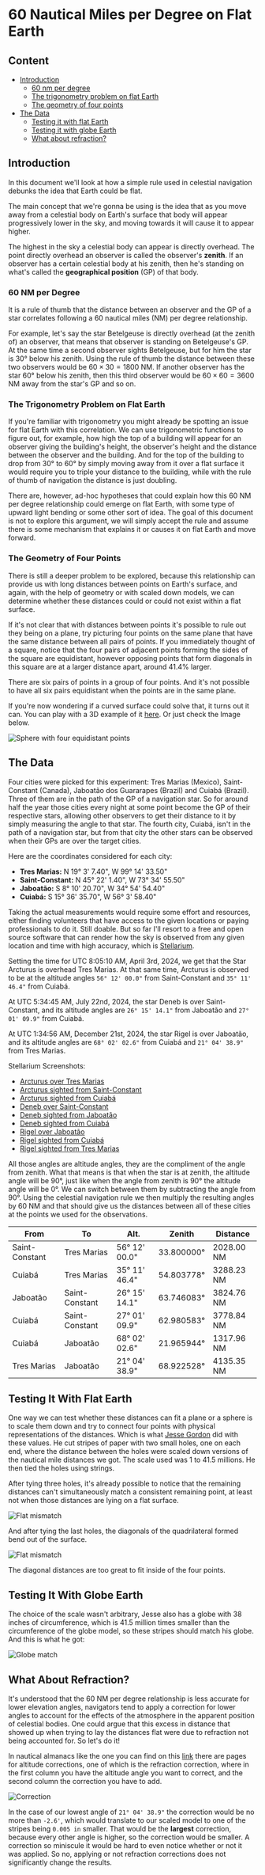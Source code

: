 # 60 Nautical Miles per Degree on Flat Earth

## Content

- [Introduction](#introduction)
	- [60 nm per degree](#60-nm-per-degree)
	- [The trigonometry problem on flat Earth](#the-trigonometry-problem-on-flat-earth)
	- [The geometry of four points](#the-geometry-of-four-points)
- [The Data](#the-data)
	- [Testing it with flat Earth](#testing-it-with-flat-earth)
	- [Testing it with globe Earth](#testing-it-with-globe-earth)
	- [What about refraction?](#what-about-refraction)

## Introduction

In this document we'll look at how a simple rule used in celestial navigation debunks the idea that Earth could be flat.

The main concept that we're gonna be using is the idea that as you move away from a celestial body on Earth's surface that body will appear progressively lower in the sky, and moving towards it will cause it to appear higher.

The highest in the sky a celestial body can appear is directly overhead. The point directly overhead an observer is called the observer's **zenith**. If an observer has a certain celestial body at his zenith, then he's standing on what's called the **geographical position** (GP) of that body.

### 60 NM per Degree

It is a rule of thumb that the distance between an observer and the GP of a star correlates following a 60 nautical miles (NM) per degree relationship.

For example, let's say the star Betelgeuse is directly overhead (at the zenith of) an observer, that means that observer is standing on Betelgeuse's GP. At the same time a second observer sights Betelgeuse, but for him the star is 30° below his zenith. Using the rule of thumb the distance between these two observers would be $60 \times 30 = 1800$ NM. If another observer has the star 60° below his zenith, then this third observer would be $60 \times 60 = 3600$ NM away from the star's GP and so on.

### The Trigonometry Problem on Flat Earth

If you're familiar with trigonometry you might already be spotting an issue for flat Earth with this correlation. We can use trigonometric functions to figure out, for example, how high the top of a building will appear for an observer giving the building's height, the observer's height and the distance between the observer and the building. And for the top of the building to drop from 30° to 60° by simply moving away from it over a flat surface it would require you to triple your distance to the building, while with the rule of thumb of navigation the distance is just doubling.

There are, however, ad-hoc hypotheses that could explain how this 60 NM per degree relationship could emerge on flat Earth, with some type of upward light bending or some other sort of idea. The goal of this document is not to explore this argument, we will simply accept the rule and assume there is some mechanism that explains it or causes it on flat Earth and move forward.

### The Geometry of Four Points

There is still a deeper problem to be explored, because this relationship can provide us with long distances between points on Earth's surface, and again, with the help of geometry or with scaled down models, we can determine whether these distances could or could not exist within a flat surface.

If it's not clear that with distances between points it's possible to rule out they being on a plane, try picturing four points on the same plane that have the same distance between all pairs of points. If you immediately thought of a square, notice that the four pairs of adjacent points forming the sides of the square are equidistant, however opposing points that form diagonals in this square are at a larger distance apart, around 41.4% larger.

There are six pairs of points in a group of four points. And it's not possible to have all six pairs equidistant when the points are in the same plane.

If you're now wondering if a curved surface could solve that, it turns out it can. You can play with a 3D example of it [here](https://www.geogebra.org/m/m6A6U95q). Or just check the Image below.

![Sphere with four equidistant points](img/sphere-4-points.png)

## The Data

Four cities were picked for this experiment: Tres Marias (Mexico), Saint-Constant (Canada), Jaboatão dos Guararapes (Brazil) and Cuiabá (Brazil). Three of them are in the path of the GP of a navigation star. So for around half the year those cities every night at some point become the GP of their respective stars, allowing other observers to get their distance to it by simply measuring the angle to that star. The fourth city, Cuiabá, isn't in the path of a navigation star, but from that city the other stars can be observed when their GPs are over the target cities.

Here are the coordinates considered for each city:
- **Tres Marias:** N 19° 3' 7.40", W 99° 14' 33.50"
- **Saint-Constant:** N 45° 22' 1.40", W 73° 34' 55.50"
- **Jaboatão:** S 8° 10' 20.70", W 34° 54' 54.40"
- **Cuiabá:** S 15° 36' 35.70", W 56° 3' 58.40"

Taking the actual measurements would require some effort and resources, either finding volunteers that have access to the given locations or paying professionals to do it. Still doable. But so far I'll resort to a free and open source software that can render how the sky is observed from any given location and time with high accuracy, which is [Stellarium](https://stellarium.org/).

Setting the time for UTC 8:05:10 AM, April 3rd, 2024, we get that the Star Arcturus is overhead Tres Marias. At that same time, Arcturus is observed to be at the altitude angles `56° 12' 00.0"` from Saint-Constant and `35° 11' 46.4"` from Cuiabá.

At UTC 5:34:45 AM, July 22nd, 2024, the star Deneb is over Saint-Constant, and its altitude angles are `26° 15' 14.1"` from Jaboatão and `27° 01' 09.9"` from Cuiabá.

At UTC 1:34:56 AM, December 21st, 2024, the star Rigel is over Jaboatão, and its altitude angles are `68° 02' 02.6"` from Cuiabá and `21° 04' 38.9"` from Tres Marias.

Stellarium Screenshots:
- [Arcturus over Tres Marias](img/01-arcturus-over-tres-marias.png)
- [Arcturus sighted from Saint-Constant](img/02-saint-constant-to-tres-marias.png)
- [Arcturus sighted from Cuiabá](img/03-cuiaba-to-tres-marias.png)
- [Deneb over Saint-Constant](img/04-deneb-over-saint-constant.png)
- [Deneb sighted from Jaboatão](img/05-jaboatao-to-saint-constant.png)
- [Deneb sighted from Cuiabá](img/06-cuiaba-to-saint-constant.png)
- [Rigel over Jaboatão](img/07-rigel-over-jaboatao.png)
- [Rigel sighted from Cuiabá](img/08-cuiaba-to-jaboatao.png)
- [Rigel sighted from Tres Marias](img/09-tres-marias-to-jaboatao.png)

All those angles are altitude angles, they are the compliment of the angle from zenith. What that means is that when the star is at zenith, the altitude angle will be 90°, just like when the angle from zenith is 90° the altitude angle will be 0°. We can switch between them by subtracting the angle from 90°. Using the celestial navigation rule we then multiply the resulting angles by 60 NM and that should give us the distances between all of these cities at the points we used for the observations.

| From           | To             | Alt.          | Zenith     | Distance   |
|----------------|----------------|---------------|------------|------------|
| Saint-Constant | Tres Marias    | 56° 12' 00.0" | 33.800000° | 2028.00 NM |
| Cuiabá         | Tres Marias    | 35° 11' 46.4" | 54.803778° | 3288.23 NM |
| Jaboatão       | Saint-Constant | 26° 15' 14.1" | 63.746083° | 3824.76 NM |
| Cuiabá         | Saint-Constant | 27° 01' 09.9" | 62.980583° | 3778.84 NM |
| Cuiabá         | Jaboatão       | 68° 02' 02.6" | 21.965944° | 1317.96 NM |
| Tres Marias    | Jaboatão       | 21° 04' 38.9" | 68.922528° | 4135.35 NM |

## Testing It With Flat Earth

One way we can test whether these distances can fit a plane or a sphere is to scale them down and try to connect four points with physical representations of the distances. Which is what [Jesse Gordon](https://www.youtube.com/@fromjesse) did with these values. He cut stripes of paper with two small holes, one on each end, where the distance between the holes were scaled down versions of the nautical mile distances we got. The scale used was 1 to 41.5 millions. He then tied the holes using strings.

After tying three holes, it's already possible to notice that the remaining distances can't simultaneously match a consistent remaining point, at least not when those distances are lying on a flat surface.

![Flat mismatch](img/fe-mismatch-1.jpg)

And after tying the last holes, the diagonals of the quadrilateral formed bend out of the surface.

![Flat mismatch](img/fe-mismatch-2.jpg)

The diagonal distances are too great to fit inside of the four points.

## Testing It With Globe Earth

The choice of the scale wasn't arbitrary, Jesse also has a globe with 38 inches of circumference, which is 41.5 million times smaller than the circumference of the globe model, so these stripes should match his globe. And this is what he got:

![Globe match](img/ge-match.jpg)

## What About Refraction?

It's understood that the 60 NM per degree relationship is less accurate for lower elevation angles, navigators tend to apply a correction for lower angles to account for the effects of the atmosphere in the apparent position of celestial bodies. One could argue that this excess in distance that showed up when trying to lay the distances flat were due to refraction not being accounted for. So let's do it!

In nautical almanacs like the one you can find on this [link](https://thenauticalalmanac.com/TNARegular/2024_Nautical_Almanac.pdf) there are pages for altitude corrections, one of which is the refraction correction, where in the first column you have the altitude angle you want to correct, and the second column the correction you have to add.

![Correction](img/ref-correction.png)

In the case of our lowest angle of `21° 04' 38.9"` the correction would be no more than `-2.6'`, which would translate to our scaled model to one of the stripes being `0.005 in` smaller. That would be the **largest** correction, because every other angle is higher, so the correction would be smaller. A correction so miniscule it would be hard to even notice whether or not it was applied. So no, applying or not refraction corrections does not significantly change the results.
